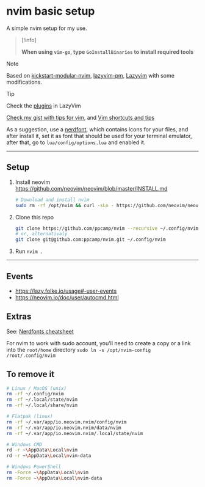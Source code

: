 # nvim basic setup

A simple nvim setup for my use.

> [!info]
>
> **When using `vim-go`, type `GoInstallBinaries` to install required tools**

> [!NOTE]
>
> Based on [kickstart-modular-nvim], [lazyvim-pm], [Lazyvim] with some
> modifications.

> [!TIP]
>
> Check the [plugins](https://github.com/LazyVim/LazyVim/tree/main/lua/lazyvim/plugins) in LazyVim
>
> [Check my gist with tips for vim][gist], and 
> [Vim shortcuts and tips]
>
> As a suggestion, use a [nerdfont], which contains icons for your files, and after install it,
> set it as font that should be used for your terminal emulator, after that, go to `lua/config/options.lua`
> and enabled it.

---

## Setup

1. Install neovim https://github.com/neovim/neovim/blob/master/INSTALL.md
    ```bash
    # Download and install nvim
    sudo rm -rf /opt/nvim && curl -sLo - https://github.com/neovim/neovim/releases/latest/download/nvim-linux-x86_64.tar.gz  | sudo tar -xz -C /opt
    ```
2. Clone this repo
    ```bash
    git clone https://github.com/ppcamp/nvim --recursive ~/.config/nvim
    # or, alternativaly
	git clone git@github.com:ppcamp/nvim.git ~/.config/nvim
	```
3. Run `nvim .`

---

## Events

- https://lazy.folke.io/usage#-user-events
- https://neovim.io/doc/user/autocmd.html

## Extras

See: [Nerdfonts cheatsheet](https://www.nerdfonts.com/cheat-sheet)

For nvim to work with sudo account, you'll need to create a copy or a link into the `root/home` directory
`sudo ln -s /opt/nvim-config /root/.config/nvim`


## To remove it 

```sh
# Linux / MacOS (unix)
rm -rf ~/.config/nvim
rm -rf ~/.local/state/nvim
rm -rf ~/.local/share/nvim

# Flatpak (linux)
rm -rf ~/.var/app/io.neovim.nvim/config/nvim
rm -rf ~/.var/app/io.neovim.nvim/data/nvim
rm -rf ~/.var/app/io.neovim.nvim/.local/state/nvim

# Windows CMD
rd -r ~\AppData\Local\nvim
rd -r ~\AppData\Local\nvim-data

# Windows PowerShell
rm -Force ~\AppData\Local\nvim
rm -Force ~\AppData\Local\nvim-data
```

<!----------------------------------------------------------------------------->
[kickstart-modular-nvim]: https://github.com/dam9000/kickstart-modular.nvim
[nerdfont]: https://www.nerdfonts.com/font-downloads
[gist]: https://gist.github.com/ppcamp/40ad98ab0622324e751fedb4504061c8
[Vim shortcuts and tips]: https://gist.github.com/ppcamp/40ad98ab0622324e751fedb4504061c8
[lazyvim-pm]: https://lazy.folke.io/spec
[lazyvim]: https://www.lazyvim.org/
